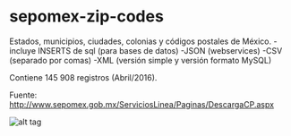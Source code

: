 # sepomex-zip-codes

Estados, municipios, ciudades, colonias y códigos postales de México. 
  -incluye INSERTS de sql (para bases de datos)
  -JSON (webservices)
  -CSV (separado por comas)
  -XML (versión simple y versión formato MySQL)

Contiene 145 908 registros (Abril/2016).

Fuente: 
http://www.sepomex.gob.mx/ServiciosLinea/Paginas/DescargaCP.aspx

![alt tag](https://raw.githubusercontent.com/redrbrt/sepomex-zip-codes/master/imagen.png)
